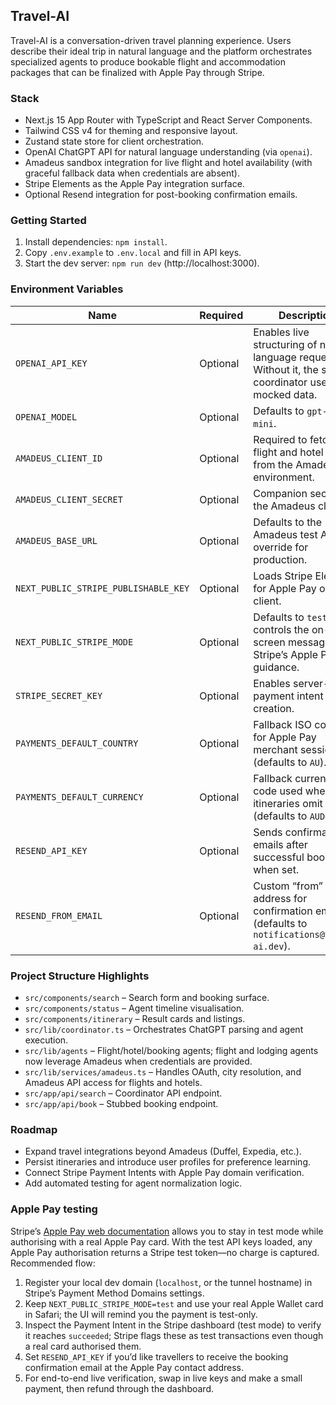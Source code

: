 ## Travel-AI

Travel-AI is a conversation-driven travel planning experience. Users describe their ideal trip in natural language and the platform orchestrates specialized agents to produce bookable flight and accommodation packages that can be finalized with Apple Pay through Stripe.

### Stack

- Next.js 15 App Router with TypeScript and React Server Components.
- Tailwind CSS v4 for theming and responsive layout.
- Zustand state store for client orchestration.
- OpenAI ChatGPT API for natural language understanding (via `openai`).
- Amadeus sandbox integration for live flight and hotel availability (with graceful fallback data when credentials are absent).
- Stripe Elements as the Apple Pay integration surface.
- Optional Resend integration for post-booking confirmation emails.

### Getting Started

1. Install dependencies: `npm install`.
2. Copy `.env.example` to `.env.local` and fill in API keys.
3. Start the dev server: `npm run dev` (http://localhost:3000).

### Environment Variables

| Name                                 | Required | Description                                                                                                 |
| ------------------------------------ | -------- | ----------------------------------------------------------------------------------------------------------- |
| `OPENAI_API_KEY`                     | Optional | Enables live structuring of natural language requests. Without it, the search coordinator uses mocked data. |
| `OPENAI_MODEL`                       | Optional | Defaults to `gpt-4o-mini`.                                                                                  |
| `AMADEUS_CLIENT_ID`                  | Optional | Required to fetch real flight and hotel data from the Amadeus test environment.                             |
| `AMADEUS_CLIENT_SECRET`              | Optional | Companion secret for the Amadeus client.                                                                    |
| `AMADEUS_BASE_URL`                   | Optional | Defaults to the Amadeus test API; override for production.                                                  |
| `NEXT_PUBLIC_STRIPE_PUBLISHABLE_KEY` | Optional | Loads Stripe Elements for Apple Pay on the client.                                                          |
| `NEXT_PUBLIC_STRIPE_MODE`            | Optional | Defaults to `test`; controls the on-screen messaging for Stripe’s Apple Pay guidance.                       |
| `STRIPE_SECRET_KEY`                  | Optional | Enables server-side payment intent creation.                                                                |
| `PAYMENTS_DEFAULT_COUNTRY`           | Optional | Fallback ISO country for Apple Pay merchant sessions (defaults to `AU`).                                    |
| `PAYMENTS_DEFAULT_CURRENCY`          | Optional | Fallback currency code used when itineraries omit pricing (defaults to `AUD`).                              |
| `RESEND_API_KEY`                     | Optional | Sends confirmation emails after successful bookings when set.                                               |
| `RESEND_FROM_EMAIL`                  | Optional | Custom “from” address for confirmation emails (defaults to `notifications@travel-ai.dev`).                  |

### Project Structure Highlights

- `src/components/search` – Search form and booking surface.
- `src/components/status` – Agent timeline visualisation.
- `src/components/itinerary` – Result cards and listings.
- `src/lib/coordinator.ts` – Orchestrates ChatGPT parsing and agent execution.
- `src/lib/agents` – Flight/hotel/booking agents; flight and lodging agents now leverage Amadeus when credentials are provided.
- `src/lib/services/amadeus.ts` – Handles OAuth, city resolution, and Amadeus API access for flights and hotels.
- `src/app/api/search` – Coordinator API endpoint.
- `src/app/api/book` – Stubbed booking endpoint.

### Roadmap

- Expand travel integrations beyond Amadeus (Duffel, Expedia, etc.).
- Persist itineraries and introduce user profiles for preference learning.
- Connect Stripe Payment Intents with Apple Pay domain verification.
- Add automated testing for agent normalization logic.

### Apple Pay testing

Stripe’s [Apple Pay web documentation](https://docs.stripe.com/apple-pay?platform=web) allows you to stay in test mode while authorising with a real Apple Pay card. With the test API keys loaded, any Apple Pay authorisation returns a Stripe test token—no charge is captured. Recommended flow:

1. Register your local dev domain (`localhost`, or the tunnel hostname) in Stripe’s Payment Method Domains settings.
2. Keep `NEXT_PUBLIC_STRIPE_MODE=test` and use your real Apple Wallet card in Safari; the UI will remind you the payment is test-only.
3. Inspect the Payment Intent in the Stripe dashboard (test mode) to verify it reaches `succeeded`; Stripe flags these as test transactions even though a real card authorised them.
4. Set `RESEND_API_KEY` if you’d like travellers to receive the booking confirmation email at the Apple Pay contact address.
5. For end-to-end live verification, swap in live keys and make a small payment, then refund through the dashboard.
